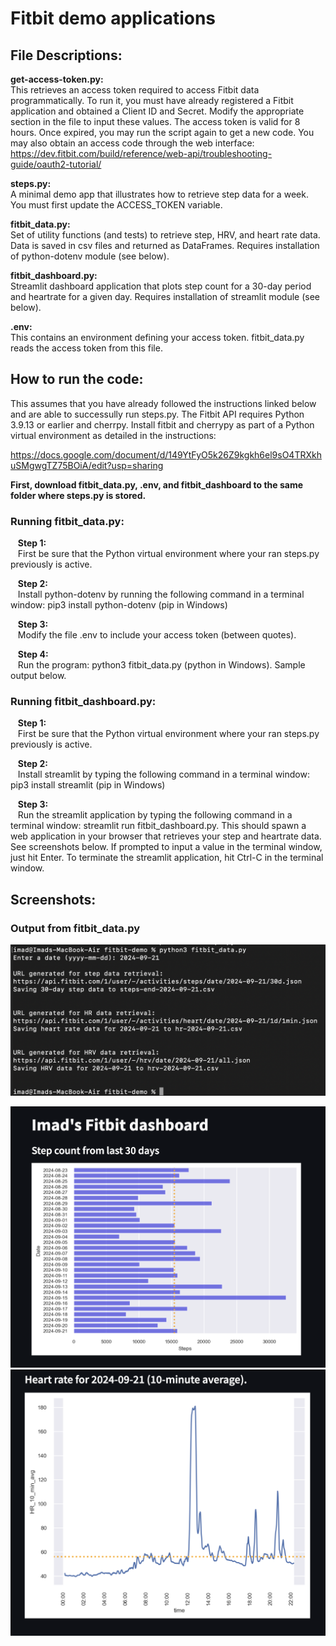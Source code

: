 # Fitbit demo applications

## File Descriptions:

**get-access-token.py:<br>** 
This retrieves an access token required to access Fitbit data programmatically.  To run it, you must have already registered a Fitbit application and obtained a Client ID and Secret.  Modify the appropriate section in the file to input these values.  The access token is valid for 8 hours.  Once expired, you may run the script again to get a new code.  You may also obtain an access code through the web interface:  
https://dev.fitbit.com/build/reference/web-api/troubleshooting-guide/oauth2-tutorial/ 

**steps.py:<br>**
A minimal demo app that illustrates how to retrieve step data for a week.  You must first update the ACCESS_TOKEN variable.

**fitbit_data.py:<br>**
Set of utility functions (and tests) to retrieve step, HRV, and heart rate data.  Data is saved in csv files and returned as DataFrames.  Requires installation of python-dotenv module (see below).  

**fitbit_dashboard.py:<br>** 
Streamlit dashboard application that plots step count for a 30-day period and heartrate for a given day.  Requires installation of streamlit module (see below).

**.env:<br>** 
This contains an environment defining your access token.  fitbit_data.py reads the access token from this file.  

## How to run the code:
This assumes that you have already followed the instructions linked below and are able to successully run steps.py. The Fitbit API requires Python 3.9.13 or earlier and cherrpy.  Install fitbit and cherrypy as part of a Python virtual environment as detailed in the instructions:

https://docs.google.com/document/d/149YtFyO5k26Z9kgkh6el9sO4TRXkhuSMgwgTZ75BOiA/edit?usp=sharing   

**First, download fitbit_data.py, .env, and fitbit_dashboard to the same folder where steps.py is stored.**

### Running fitbit_data.py:
&nbsp;&nbsp;&nbsp;**Step 1:<br>** 
&nbsp;&nbsp;&nbsp;First be sure that the Python virtual environment where your ran steps.py previously is active.  

&nbsp;&nbsp;&nbsp;**Step 2:<br>** 
&nbsp;&nbsp;&nbsp;Install python-dotenv by running the following command in a terminal window: pip3 install python-dotenv (pip in Windows)

&nbsp;&nbsp;&nbsp;**Step 3:<br>** 
&nbsp;&nbsp;&nbsp;Modify the file .env to include your access token (between quotes).  

&nbsp;&nbsp;&nbsp;**Step 4:<br>** 
&nbsp;&nbsp;&nbsp;Run the program: python3 fitbit_data.py (python in Windows).  Sample output below.  

### Running fitbit_dashboard.py:
&nbsp;&nbsp;&nbsp;**Step 1:<br>** 
&nbsp;&nbsp;&nbsp;First be sure that the Python virtual environment where your ran steps.py previously is active.

&nbsp;&nbsp;&nbsp;**Step 2:<br>** 
&nbsp;&nbsp;&nbsp;Install streamlit by typing the following command in a terminal window: pip3 install streamlit (pip in Windows)

&nbsp;&nbsp;&nbsp;**Step 3:<br>** 
&nbsp;&nbsp;&nbsp;Run the streamlit application by typing the following command in a terminal window: streamlit run fitbit_dashboard.py.  This should spawn a web application in your browser that retrieves your step and heartrate data.  See screenshots below.  If prompted to input a value in the terminal window, just hit Enter.  To terminate the streamlit application, hit Ctrl-C in the terminal window.  

## Screenshots:

### Output from fitbit_data.py 

![fitbit_data.py output](fitbit_data_screenshot.png)


![30-day step count data from the streamlit app](steps-screenshot.png)
![Heartrate data from the streamlit app](HR-screenshot.png)
